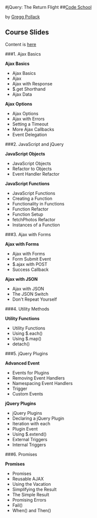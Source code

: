 #jQuery: The Return Flight
##[Code School](https://www.codeschool.com/)

by [Gregg Pollack](https://twitter.com/greggpollack)


## Course Slides

Content is [here](http://courseware.codeschool.com.s3.amazonaws.com/jquery-part2/jquery-part2.pdf)


###1. Ajax Basics

**Ajax Basics**

- Ajax Basics
- Ajax
- Ajax with Response
- $.get Shorthand
- Ajax Data

**Ajax Options**

- Ajax Options
- Ajax with Errors
- Setting a Timeout
- More Ajax Callbacks
- Event Delegation

###2. JavaScript and jQuery

**JavaScript Objects**

- JavaScript Objects
- Refactor to Objects
- Event Handler Refactor

**JavaScript Functions**

- JavaScript Functions
- Creating a Function
- Functionality in Functions
- Function Refactor
- Function Setup
- fetchPhotos Refactor
- Instances of a Function

###3. Ajax with Forms

**Ajax with Forms**

- Ajax with Forms
- Form Submit Event
- $.ajax with POST
- Success Callback

**Ajax with JSON**

- Ajax with JSON
- The JSON Switch
- Don't Repeat Yourself

###4. Utility Methods

**Utility Functions**

- Utility Functions
- Using $.each()
- Using $.map()
- detach()

###5. jQuery Plugins

**Advanced Event**

- Events for Plugins
- Removing Event Handlers
- Namespacing Event Handlers
- Trigger
- Custom Events

**jQuery Plugins**

- jQuery Plugins
- Declaring a jQuery Plugin
- Iteration with each
- Plugin Event
- Using $.extend()
- External Triggers
- Internal Triggers

###6. Promises

**Promises**

- Promises
- Reusable AJAX
- Using the Vacation
- Simplifying the Result
- The Simple Result
- Promising Errors
- Fail()
- When() and Then()



